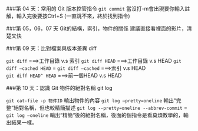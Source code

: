 ###第 04 天：常用的 Git 版本控管指令
`git commit` 當沒打-m會出現要你輸入註解，輸入完後要按Ctrl+S (一直跳不來，終於找到指令)










###第 05，06，07 天 Git的結構，索引，物件的關係
建議直接看裡面的影片，清楚又快




###第 09 天：比對檔案與版本差異  diff


`git diff`                                                                     ===>工作目錄 v.s 索引
`git diff HEAD`                                                          ===>工作目錄 v.s HEAD
`git diff —cached HEAD`  = `git diff —cached`        ===>索引 v.s HEAD           
`git diff HEAD^ HEAD`                                             ===>前一個HEAD v.s HEAD



###第 10 天：認識 Git 物件的絕對名稱 git log

`git cat-file -p 物件ID` 輸出物件的內容
`git log —pretty=oneline`   輸出“完整”絕對名稱，但也較精簡描述
`git log --pretty=oneline --abbrev-commit` = `git log —oneline`  輸出“精簡“後的絕對名稱，後面的個指令是看莫煩教學的，輸出結果一樣。

